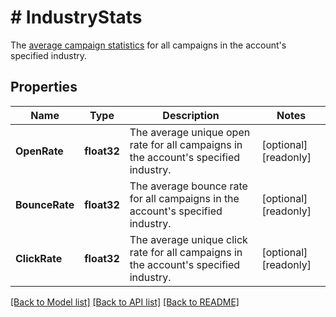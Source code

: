 # # IndustryStats
The [average campaign statistics](https://mailchimp.com/resources/research/email-marketing-benchmarks/?utm_source&#x3D;mc-api&amp;utm_medium&#x3D;docs&amp;utm_campaign&#x3D;apidocs) for all campaigns in the account&#39;s specified industry.

## Properties 


Name | Type | Description | Notes
------------ | ------------- | ------------- | -------------
**OpenRate**| **float32** | The average unique open rate for all campaigns in the account&#39;s specified industry.  | [optional] [readonly]
**BounceRate**| **float32** | The average bounce rate for all campaigns in the account&#39;s specified industry.  | [optional] [readonly]
**ClickRate**| **float32** | The average unique click rate for all campaigns in the account&#39;s specified industry.  | [optional] [readonly]


[[Back to Model list]](../../README.md#models) [[Back to API list]](../../README.md#endpoints) [[Back to README]](../../README.md)

